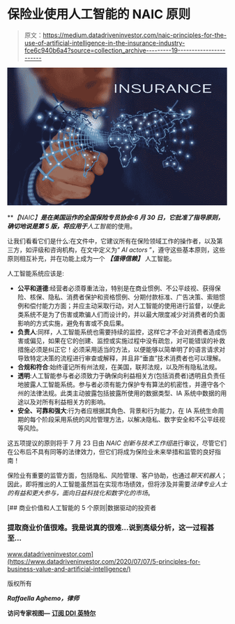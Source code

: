 # 保险业使用人工智能的 NAIC 原则

> 原文：<https://medium.datadriveninvestor.com/naic-principles-for-the-use-of-artificial-intelligence-in-the-insurance-industry-fce6c940b6a4?source=collection_archive---------19----------------------->

![](img/b799fdf0e6813f23f52ff0e9b0c402db.png)

***【NAIC】***是在美国运作的全国保险专员协会:6 月 30 日，它批准了指导原则，确切地说是第 5 版，将应用于**人工智能**的使用。

让我们看看它们是什么:在文件中，它建议所有在保险领域工作的操作者，以及第三方，如评级和咨询机构，在文中定义为“ *AI actors* ”，遵守这些基本原则，这些原则相互补充，并在功能上成为一个 ***【值得信赖】*** 人工智能。

人工智能系统应该是:

*   **公平和道德**:经营者必须尊重法治，特别是在商业惯例、不公平歧视、获得保险、核保、隐私、消费者保护和资格惯例、分期付款标准、广告决策、索赔惯例和偿付能力方面；并应主动采取行动，对人工智能的使用进行监督，以便此类系统不是为了伤害或欺骗人们而设计的，并以最大限度减少对消费者的负面影响的方式实施，避免有害或不良后果。
*   **负责人**:同样，人工智能系统也需要持续的监控，这样它才不会对消费者造成伤害或偏见，如果在它的创建、监控或实施过程中没有疏忽，对可能错误的补救措施必须是纠正它！必须采用适当的方法，以便能够以简单明了的语言请求对导致特定决策的流程进行审查或解释，并且非“垂直”技术消费者也可以理解。
*   **合规和符合**:始终谨记所有州法规，在美国，联邦法规，以及所有隐私法规。
*   **透明**:人工智能参与者必须致力于确保向利益相关方(包括消费者)透明且负责任地披露人工智能系统。参与者必须有能力保护专有算法的机密性，并遵守各个州的法律法规。此类主动披露包括披露所使用的数据类型、IA 系统中数据的用途以及对所有利益相关方的影响。
*   **安全、可靠和强大**:行为者应根据其角色、背景和行为能力，在 IA 系统生命周期的每个阶段采用系统的风险管理方法，以解决隐私、数字安全和不公平歧视等风险。

这五项提议的原则将于 7 月 23 日由 *NAIC 创新与技术工作组*进行审议，尽管它们在公布后不具有同等的法律效力，但它们将成为保险业未来举措和监管的良好指南！

保险业有重要的监管方面，包括隐私、风险管理、客户协助，也通过*聊天机器人*；因此，即将推出的人工智能虽然旨在实现市场绩效，但将涉及并需要*法律专业人士的有益和更大参与，面向日益科技化和数字化的市场*。

[](https://www.datadriveninvestor.com/2020/07/07/5-principles-for-business-value-and-artificial-intelligence/) [## 商业价值和人工智能的 5 个原则|数据驱动的投资者

### 提取商业价值很难。我是说真的很难...说到高级分析，这一过程甚至…

www.datadriveninvestor.com](https://www.datadriveninvestor.com/2020/07/07/5-principles-for-business-value-and-artificial-intelligence/) 

版权所有

***Raffaella Aghemo，律师***

**访问专家视图—** [**订阅 DDI 英特尔**](https://datadriveninvestor.com/ddi-intel)
